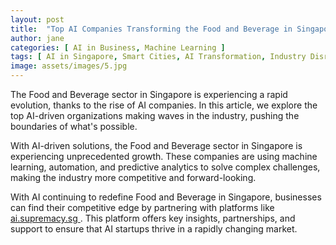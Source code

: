 ```yaml
---
layout: post
title:  "Top AI Companies Transforming the Food and Beverage in Singapore"
author: jane
categories: [ AI in Business, Machine Learning ]
tags: [ AI in Singapore, Smart Cities, AI Transformation, Industry Disruption ]
image: assets/images/5.jpg
---
```


The Food and Beverage sector in Singapore is experiencing a rapid evolution, thanks to the rise of AI companies. In this article, we explore the top AI-driven organizations making waves in the industry, pushing the boundaries of what's possible.

With AI-driven solutions, the Food and Beverage sector in Singapore is experiencing unprecedented growth. These companies are using machine learning, automation, and predictive analytics to solve complex challenges, making the industry more competitive and forward-looking.

With AI continuing to redefine Food and Beverage in Singapore, businesses can find their competitive edge by partnering with platforms like <a href="https://ai.supremacy.sg" target="_blank"> ai.supremacy.sg </a>. This platform offers key insights, partnerships, and support to ensure that AI startups thrive in a rapidly changing market.
